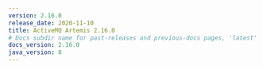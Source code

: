 ```yaml
---
version: 2.16.0
release_date: 2020-11-10
title: ActiveMQ Artemis 2.16.0
# Docs subdir name for past-releases and previous-docs pages, 'latest' is always used on the main download page.
docs_version: 2.16.0
java_version: 8
---
```

